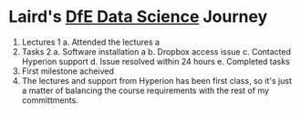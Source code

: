 # Laird's [DfE Data Science](https://skills.cogrammar.com/) Journey
1. Lectures 1
   a. Attended the lectures a
2. Tasks 2
   a. Software installation a
   b. Dropbox access issue
   c. Contacted Hyperion support
   d. Issue resolved within 24 hours
   e. Completed tasks
3. First milestone acheived
4. The lectures and support from Hyperion has been first class, so it's just a matter of balancing the course requirements with the rest of my committments.
